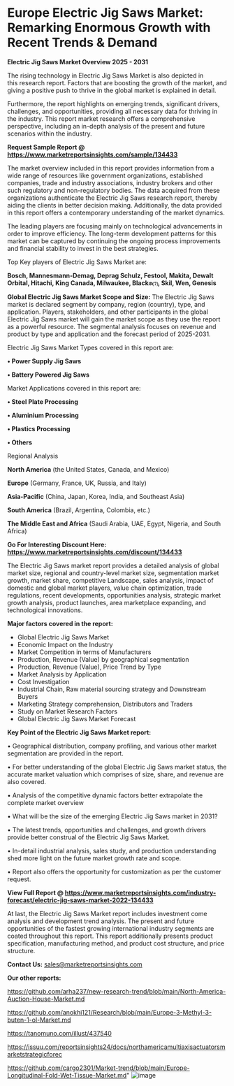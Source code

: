 # Europe Electric Jig Saws Market: Remarking Enormous Growth with Recent Trends & Demand

<Strong> Electric Jig Saws Market Overview 2025 - 2031</strong>

The rising technology in Electric Jig Saws Market is also depicted in this research report. Factors that are boosting the growth of the market, and giving a positive push to thrive in the global market is explained in detail.

Furthermore, the report highlights on emerging trends, significant drivers, challenges, and opportunities, providing all necessary data for thriving in the industry. This report market research offers a comprehensive perspective, including an in-depth analysis of the present and future scenarios within the industry.

<strong>Request Sample Report @ <a href=https://www.marketreportsinsights.com/sample/134433>https://www.marketreportsinsights.com/sample/134433</a></strong>

The market overview included in this report provides information from a wide range of resources like government organizations, established companies, trade and industry associations, industry brokers and other such regulatory and non-regulatory bodies. The data acquired from these organizations authenticate the Electric Jig Saws research report, thereby aiding the clients in better decision making. Additionally, the data provided in this report offers a contemporary understanding of the market dynamics.

The leading players are focusing mainly on technological advancements in order to improve efficiency. The long-term development patterns for this market can be captured by continuing the ongoing process improvements and financial stability to invest in the best strategies.

Top Key players of Electric Jig Saws Market are:

<strong>Bosch, Mannesmann-Demag, Deprag Schulz, Festool, Makita, Dewalt Orbital, Hitachi, King Canada, Milwaukee, Black෧⑺, Skil, Wen, Genesis</strong>

<strong><b>Global Electric Jig Saws Market Scope and Size:</b></strong>
The Electric Jig Saws market is declared segment by company, region (country), type, and application. Players, stakeholders, and other participants in the global Electric Jig Saws market will gain the market scope as they use the report as a powerful resource. The segmental analysis focuses on revenue and product by type and application and the forecast period of 2025-2031.

Electric Jig Saws Market Types covered in this report are:

<strong>• Power Supply Jig Saws

• Battery Powered Jig Saws</strong>

Market Applications covered in this report are:

<strong>• Steel Plate Processing

• Aluminium Processing

• Plastics Processing

• Others</strong> 

Regional Analysis

<strong>North America</strong> (the United States, Canada, and Mexico)

<strong>Europe</strong> (Germany, France, UK, Russia, and Italy)

<strong>Asia-Pacific</strong> (China, Japan, Korea, India, and Southeast Asia)

<strong>South America</strong> (Brazil, Argentina, Colombia, etc.)

<strong>The Middle East and Africa</strong> (Saudi Arabia, UAE, Egypt, Nigeria, and South Africa)

<strong>Go For Interesting Discount Here: <a href=https://www.marketreportsinsights.com/discount/134433>https://www.marketreportsinsights.com/discount/134433</a></strong>

The Electric Jig Saws market report provides a detailed analysis of global market size, regional and country-level market size, segmentation market growth, market share, competitive Landscape, sales analysis, impact of domestic and global market players, value chain optimization, trade regulations, recent developments, opportunities analysis, strategic market growth analysis, product launches, area marketplace expanding, and technological innovations.

<strong><b>Major factors covered in the report:</b></strong>
<ul>
  <li>Global Electric Jig Saws Market </li>
  <li>Economic Impact on the Industry</li>
  <li>Market Competition in terms of Manufacturers</li>
  <li>Production, Revenue (Value) by geographical segmentation</li>
  <li>Production, Revenue (Value), Price Trend by Type</li>
  <li>Market Analysis by Application</li>
  <li>Cost Investigation</li>
  <li>Industrial Chain, Raw material sourcing strategy and Downstream Buyers</li>
  <li>Marketing Strategy comprehension, Distributors and Traders</li>
  <li>Study on Market Research Factors</li>
  <li>Global Electric Jig Saws Market Forecast</li>
</ul>

<strong><b>Key Point of the Electric Jig Saws Market report:</b></strong>

• Geographical distribution, company profiling, and various other market segmentation are provided in the report.

• For better understanding of the global Electric Jig Saws market status, the accurate market valuation which comprises of size, share, and revenue are also covered.

• Analysis of the competitive dynamic factors better extrapolate the complete market overview

• What will be the size of the emerging Electric Jig Saws market in 2031?

• The latest trends, opportunities and challenges, and growth drivers provide better construal of the Electric Jig Saws Market.

• In-detail industrial analysis, sales study, and production understanding shed more light on the future market growth rate and scope.

• Report also offers the opportunity for customization as per the customer request.

<strong><b>View Full Report @ <a href=https://www.marketreportsinsights.com/industry-forecast/electric-jig-saws-market-2022-134433>https://www.marketreportsinsights.com/industry-forecast/electric-jig-saws-market-2022-134433</a></b></strong>


At last, the Electric Jig Saws Market report includes investment come analysis and development trend analysis. The present and future opportunities of the fastest growing international industry segments are coated throughout this report. This report additionally presents product specification, manufacturing method, and product cost structure, and price structure.

<strong>Contact Us:</strong>
sales@marketreportsinsights.com

<strong>Our other reports:</strong>

<a href=https://github.com/arha237/new-research-trend/blob/main/North-America-Auction-House-Market.md>https://github.com/arha237/new-research-trend/blob/main/North-America-Auction-House-Market.md</a>

<a href=https://github.com/anokhi121/Research/blob/main/Europe-3-Methyl-3-buten-1-ol-Market.md>https://github.com/anokhi121/Research/blob/main/Europe-3-Methyl-3-buten-1-ol-Market.md</a>

<a href=https://tanomuno.com/illust/437540>https://tanomuno.com/illust/437540</a>

<a href=https://issuu.com/reportsinsights24/docs/northamericamultiaxisactuatorsmarketstrategicforec>https://issuu.com/reportsinsights24/docs/northamericamultiaxisactuatorsmarketstrategicforec</a>

<a href=https://github.com/cargo2301/Market-trend/blob/main/Europe-Longitudinal-Fold-Wet-Tissue-Market.md>https://github.com/cargo2301/Market-trend/blob/main/Europe-Longitudinal-Fold-Wet-Tissue-Market.md</a>"
![image](https://github.com/user-attachments/assets/25a76ebc-d429-4189-b11f-fc78df20b281)
